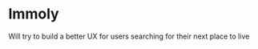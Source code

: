 Immoly
=================================

Will try to build a better UX for users searching for their next place to live
